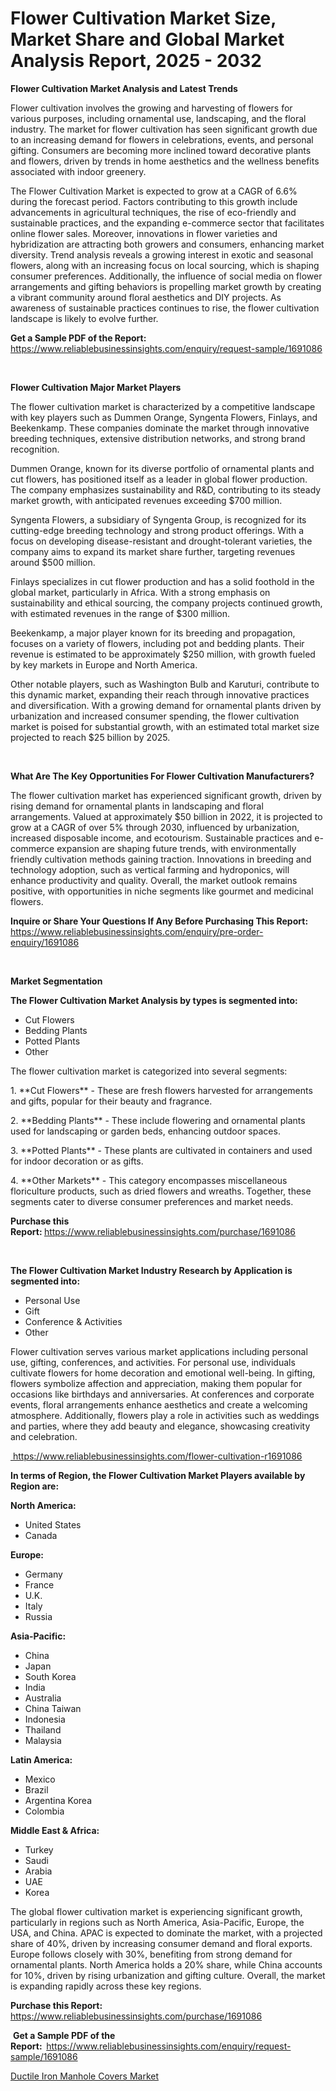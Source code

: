 <p><h1>Flower Cultivation Market Size, Market Share and Global Market Analysis Report, 2025 - 2032</h1></p><p><strong>Flower Cultivation Market Analysis and Latest Trends</strong></p>
<p><p>Flower cultivation involves the growing and harvesting of flowers for various purposes, including ornamental use, landscaping, and the floral industry. The market for flower cultivation has seen significant growth due to an increasing demand for flowers in celebrations, events, and personal gifting. Consumers are becoming more inclined toward decorative plants and flowers, driven by trends in home aesthetics and the wellness benefits associated with indoor greenery.</p><p>The Flower Cultivation Market is expected to grow at a CAGR of 6.6% during the forecast period. Factors contributing to this growth include advancements in agricultural techniques, the rise of eco-friendly and sustainable practices, and the expanding e-commerce sector that facilitates online flower sales. Moreover, innovations in flower varieties and hybridization are attracting both growers and consumers, enhancing market diversity. Trend analysis reveals a growing interest in exotic and seasonal flowers, along with an increasing focus on local sourcing, which is shaping consumer preferences. Additionally, the influence of social media on flower arrangements and gifting behaviors is propelling market growth by creating a vibrant community around floral aesthetics and DIY projects. As awareness of sustainable practices continues to rise, the flower cultivation landscape is likely to evolve further.</p></p>
<p><strong>Get a Sample PDF of the Report:&nbsp;</strong> <a href="https://www.reliablebusinessinsights.com/enquiry/request-sample/1691086?utm_campaign=2757&utm_medium=2&utm_source=Github&utm_content=ia&utm_term=26032025&utm_id=flower-cultivation">https://www.reliablebusinessinsights.com/enquiry/request-sample/1691086</a></p>
<p>&nbsp;</p>
<p><strong>Flower Cultivation Major Market Players</strong></p>
<p><p>The flower cultivation market is characterized by a competitive landscape with key players such as Dummen Orange, Syngenta Flowers, Finlays, and Beekenkamp. These companies dominate the market through innovative breeding techniques, extensive distribution networks, and strong brand recognition.</p><p>Dummen Orange, known for its diverse portfolio of ornamental plants and cut flowers, has positioned itself as a leader in global flower production. The company emphasizes sustainability and R&D, contributing to its steady market growth, with anticipated revenues exceeding $700 million.</p><p>Syngenta Flowers, a subsidiary of Syngenta Group, is recognized for its cutting-edge breeding technology and strong product offerings. With a focus on developing disease-resistant and drought-tolerant varieties, the company aims to expand its market share further, targeting revenues around $500 million.</p><p>Finlays specializes in cut flower production and has a solid foothold in the global market, particularly in Africa. With a strong emphasis on sustainability and ethical sourcing, the company projects continued growth, with estimated revenues in the range of $300 million.</p><p>Beekenkamp, a major player known for its breeding and propagation, focuses on a variety of flowers, including pot and bedding plants. Their revenue is estimated to be approximately $250 million, with growth fueled by key markets in Europe and North America.</p><p>Other notable players, such as Washington Bulb and Karuturi, contribute to this dynamic market, expanding their reach through innovative practices and diversification. With a growing demand for ornamental plants driven by urbanization and increased consumer spending, the flower cultivation market is poised for substantial growth, with an estimated total market size projected to reach $25 billion by 2025.</p></p>
<p>&nbsp;</p>
<p><strong>What Are The Key Opportunities For Flower Cultivation Manufacturers?</strong></p>
<p><p>The flower cultivation market has experienced significant growth, driven by rising demand for ornamental plants in landscaping and floral arrangements. Valued at approximately $50 billion in 2022, it is projected to grow at a CAGR of over 5% through 2030, influenced by urbanization, increased disposable income, and ecotourism. Sustainable practices and e-commerce expansion are shaping future trends, with environmentally friendly cultivation methods gaining traction. Innovations in breeding and technology adoption, such as vertical farming and hydroponics, will enhance productivity and quality. Overall, the market outlook remains positive, with opportunities in niche segments like gourmet and medicinal flowers.</p></p>
<p><strong>Inquire or Share Your Questions If Any Before Purchasing This Report:</strong> <a href="https://www.reliablebusinessinsights.com/enquiry/pre-order-enquiry/1691086?utm_campaign=2757&utm_medium=2&utm_source=Github&utm_content=ia&utm_term=26032025&utm_id=flower-cultivation">https://www.reliablebusinessinsights.com/enquiry/pre-order-enquiry/1691086</a></p>
<p>&nbsp;</p>
<p><strong>Market Segmentation</strong></p>
<p><strong>The Flower Cultivation Market Analysis by types is segmented into:</strong></p>
<p><ul><li>Cut Flowers</li><li>Bedding Plants</li><li>Potted Plants</li><li>Other</li></ul></p>
<p><p>The flower cultivation market is categorized into several segments: </p><p>1. **Cut Flowers** - These are fresh flowers harvested for arrangements and gifts, popular for their beauty and fragrance.</p><p>2. **Bedding Plants** - These include flowering and ornamental plants used for landscaping or garden beds, enhancing outdoor spaces.</p><p>3. **Potted Plants** - These plants are cultivated in containers and used for indoor decoration or as gifts.</p><p>4. **Other Markets** - This category encompasses miscellaneous floriculture products, such as dried flowers and wreaths. Together, these segments cater to diverse consumer preferences and market needs.</p></p>
<p><strong>Purchase this Report:&nbsp;</strong><a href="https://www.reliablebusinessinsights.com/purchase/1691086?utm_campaign=2757&utm_medium=2&utm_source=Github&utm_content=ia&utm_term=26032025&utm_id=flower-cultivation">https://www.reliablebusinessinsights.com/purchase/1691086</a></p>
<p>&nbsp;</p>
<p><strong>The Flower Cultivation Market Industry Research by Application is segmented into:</strong></p>
<p><ul><li>Personal Use</li><li>Gift</li><li>Conference & Activities</li><li>Other</li></ul></p>
<p><p>Flower cultivation serves various market applications including personal use, gifting, conferences, and activities. For personal use, individuals cultivate flowers for home decoration and emotional well-being. In gifting, flowers symbolize affection and appreciation, making them popular for occasions like birthdays and anniversaries. At conferences and corporate events, floral arrangements enhance aesthetics and create a welcoming atmosphere. Additionally, flowers play a role in activities such as weddings and parties, where they add beauty and elegance, showcasing creativity and celebration.</p></p>
<p><a href="https://www.reliablebusinessinsights.com/flower-cultivation-r1691086?utm_campaign=2757&utm_medium=2&utm_source=Github&utm_content=ia&utm_term=26032025&utm_id=flower-cultivation">&nbsp;https://www.reliablebusinessinsights.com/flower-cultivation-r1691086</a></p>
<p><strong>In terms of Region, the Flower Cultivation Market Players available by Region are:</strong></p>
<p>
    <p> <strong> North America: </strong>
        <ul>
            <li>United States</li>
            <li>Canada</li>
        </ul>
        </p> 
    <p> <strong> Europe: </strong>
        <ul>
            <li>Germany</li>
            <li>France</li>
            <li>U.K.</li>
            <li>Italy</li>
            <li>Russia</li>
        </ul>
        </p> 
    <p> <strong> Asia-Pacific: </strong>
        <ul>
            <li>China</li>
            <li>Japan</li>
            <li>South Korea</li>
            <li>India</li>
            <li>Australia</li>
            <li>China Taiwan</li>
            <li>Indonesia</li>
            <li>Thailand</li>
            <li>Malaysia</li>
        </ul>
        </p> 
    <p> <strong> Latin America: </strong>
        <ul>
            <li>Mexico</li>
            <li>Brazil</li>
            <li>Argentina Korea</li>
            <li>Colombia</li>
        </ul>
        </p> 
    <p> <strong> Middle East & Africa: </strong>
        <ul>
            <li>Turkey</li>
            <li>Saudi</li>
            <li>Arabia</li>
            <li>UAE</li>
            <li>Korea</li>
        </ul>
    </p>
    </p>
<p><p>The global flower cultivation market is experiencing significant growth, particularly in regions such as North America, Asia-Pacific, Europe, the USA, and China. APAC is expected to dominate the market, with a projected share of 40%, driven by increasing consumer demand and floral exports. Europe follows closely with 30%, benefiting from strong demand for ornamental plants. North America holds a 20% share, while China accounts for 10%, driven by rising urbanization and gifting culture. Overall, the market is expanding rapidly across these key regions.</p></p>
<p><strong>Purchase this Report: </strong><a href="https://www.reliablebusinessinsights.com/purchase/1691086?utm_campaign=2757&utm_medium=2&utm_source=Github&utm_content=ia&utm_term=26032025&utm_id=flower-cultivation">https://www.reliablebusinessinsights.com/purchase/1691086</a></p>
<p>&nbsp;<strong>Get a Sample PDF of the Report:&nbsp;&nbsp;</strong><a href="https://www.reliablebusinessinsights.com/enquiry/request-sample/1691086?utm_campaign=2757&utm_medium=2&utm_source=Github&utm_content=ia&utm_term=26032025&utm_id=flower-cultivation">https://www.reliablebusinessinsights.com/enquiry/request-sample/1691086</a></p>
<p><strong></strong></p>
<p><p><a href="https://github.com/hiwanatalak/Market-Research-Report-List-1/blob/main/ductile-iron-manhole-covers-market.md?utm_campaign=2757&utm_medium=2&utm_source=Github&utm_content=ia&utm_term=26032025&utm_id=flower-cultivation">Ductile Iron Manhole Covers Market</a></p></p>